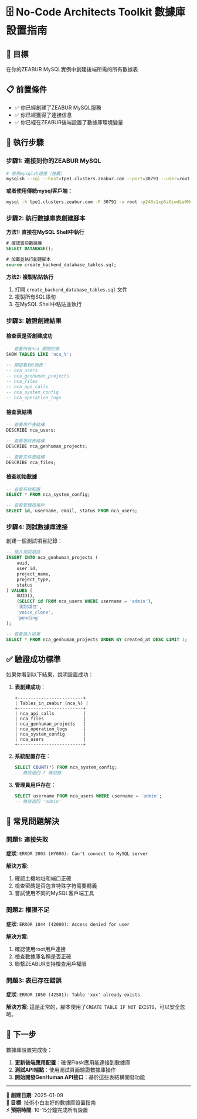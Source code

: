 # 🗄️ No-Code Architects Toolkit 數據庫設置指南

## 🎯 目標
在你的ZEABUR MySQL實例中創建後端所需的所有數據表

## 📋 前置條件
- ✅ 你已經創建了ZEABUR MySQL服務
- ✅ 你已經獲得了連接信息
- ✅ 你已經在ZEABUR後端設置了數據庫環境變量

## 🚀 **執行步驟**

### **步驟1: 連接到你的ZEABUR MySQL**
```bash
# 使用mysqlsh連接（推薦）
mysqlsh --sql --host=tpe1.clusters.zeabur.com --port=30791 --user=root --password=248s1xp5zOiwdLe0MqGQ3W7nTE9YZVh6 --schema=zeabur
```

**或者使用傳統mysql客戶端：**
```bash
mysql -h tpe1.clusters.zeabur.com -P 30791 -u root -p248s1xp5zOiwdLe0MqGQ3W7nTE9YZVh6 zeabur
```

### **步驟2: 執行數據庫表創建腳本**

**方法1: 直接在MySQL Shell中執行**
```sql
# 確認當前數據庫
SELECT DATABASE();

# 加載並執行創建腳本
source create_backend_database_tables.sql;
```

**方法2: 複製粘貼執行**
1. 打開 `create_backend_database_tables.sql` 文件
2. 複製所有SQL語句
3. 在MySQL Shell中粘貼並執行

### **步驟3: 驗證創建結果**

#### **檢查表是否創建成功**
```sql
-- 查看所有nca_開頭的表
SHOW TABLES LIKE 'nca_%';

-- 期望看到6個表：
-- nca_users
-- nca_genhuman_projects  
-- nca_files
-- nca_api_calls
-- nca_system_config
-- nca_operation_logs
```

#### **檢查表結構**
```sql
-- 查看用戶表結構
DESCRIBE nca_users;

-- 查看項目表結構  
DESCRIBE nca_genhuman_projects;

-- 查看文件表結構
DESCRIBE nca_files;
```

#### **檢查初始數據**
```sql
-- 查看系統配置
SELECT * FROM nca_system_config;

-- 查看管理員用戶
SELECT id, username, email, status FROM nca_users;
```

### **步驟4: 測試數據庫連接**

創建一個測試項目記錄：
```sql
-- 插入測試項目
INSERT INTO nca_genhuman_projects (
    uuid, 
    user_id, 
    project_name, 
    project_type, 
    status
) VALUES (
    UUID(),
    (SELECT id FROM nca_users WHERE username = 'admin'),
    '測試項目',
    'voice_clone',
    'pending'
);

-- 查看插入結果
SELECT * FROM nca_genhuman_projects ORDER BY created_at DESC LIMIT 1;
```

## ✅ **驗證成功標準**

如果你看到以下結果，說明設置成功：

1. **表創建成功**：
   ```
   +-------------------------+
   | Tables_in_zeabur (nca_%) |
   +-------------------------+
   | nca_api_calls           |
   | nca_files               |
   | nca_genhuman_projects   |
   | nca_operation_logs      |
   | nca_system_config       |
   | nca_users               |
   +-------------------------+
   ```

2. **系統配置存在**：
   ```sql
   SELECT COUNT(*) FROM nca_system_config;
   -- 應該返回 7 條記錄
   ```

3. **管理員用戶存在**：
   ```sql
   SELECT username FROM nca_users WHERE username = 'admin';
   -- 應該返回 'admin'
   ```

## 🔧 **常見問題解決**

### **問題1: 連接失敗**
**症狀**: `ERROR 2003 (HY000): Can't connect to MySQL server`

**解決方案**:
1. 確認主機地址和端口正確
2. 檢查密碼是否包含特殊字符需要轉義
3. 嘗試使用不同的MySQL客戶端工具

### **問題2: 權限不足**
**症狀**: `ERROR 1044 (42000): Access denied for user`

**解決方案**:
1. 確認使用root用戶連接
2. 檢查數據庫名稱是否正確
3. 聯繫ZEABUR支持檢查用戶權限

### **問題3: 表已存在錯誤**
**症狀**: `ERROR 1050 (42S01): Table 'xxx' already exists`

**解決方案**:
這是正常的，腳本使用了`CREATE TABLE IF NOT EXISTS`，可以安全忽略。

## 🎯 **下一步**

數據庫設置完成後：

1. **更新後端應用配置**：確保Flask應用能連接到數據庫
2. **測試API端點**：使用測試頁面驗證數據庫操作
3. **開始開發GenHuman API接口**：基於這些表結構開發功能

---

**📅 創建日期**: 2025-01-09  
**🎯 目標**: 技術小白友好的數據庫設置指南  
**⚡ 預期時間**: 10-15分鐘完成所有設置
